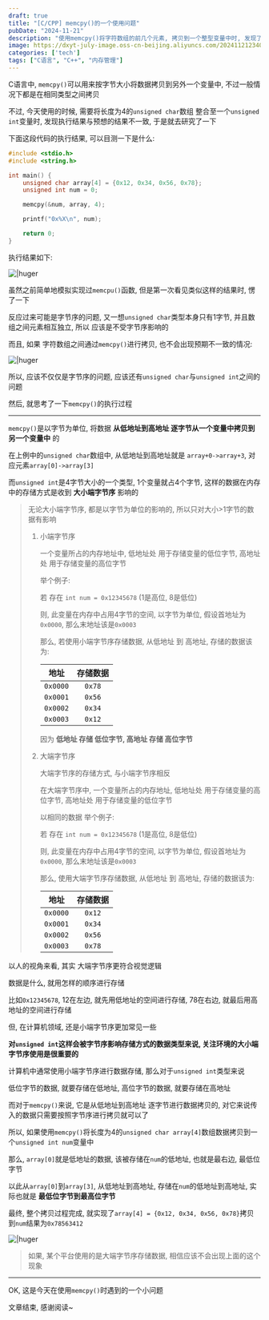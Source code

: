 ```yaml
---
draft: true
title: "[C/CPP] memcpy()的一个使用问题"
pubDate: "2024-11-21"
description: "使用memcpy()将字符数组的前几个元素, 拷贝到一个整型变量中时, 发现了一个问题..."
image: https://dxyt-july-image.oss-cn-beijing.aliyuncs.com/202411212340590.webp
categories: ['tech']
tags: ["C语言", "C++", "内存管理"]
---
```


C语言中, `memcpy()`可以用来按字节大小将数据拷贝到另外一个变量中, 不过一般情况下都是在相同类型之间拷贝

不过, 今天使用的时候, 需要将长度为4的`unsigned char`数组 整合至一个`unsigned int`变量时, 发现执行结果与预想的结果不一致, 于是就去研究了一下

下面这段代码的执行结果, 可以目测一下是什么:

```cpp
#include <stdio.h>
#include <string.h>

int main() {
	unsigned char array[4] = {0x12, 0x34, 0x56, 0x78};
	unsigned int num = 0;

	memcpy(&num, array, 4);

	printf("0x%X\n", num);

	return 0;
}
```

执行结果如下:

![|huger](https://dxyt-july-image.oss-cn-beijing.aliyuncs.com/202411212244464.webp)

虽然之前简单地模拟实现过`memcpu()`函数, 但是第一次看见类似这样的结果时, 愣了一下

反应过来可能是字节序的问题, 又一想`unsigned char`类型本身只有1字节, 并且数组之间元素相互独立, 所以 应该是不受字节序影响的

而且, 如果 字符数组之间通过`memcpy()`进行拷贝, 也不会出现预期不一致的情况:

![|huger](https://dxyt-july-image.oss-cn-beijing.aliyuncs.com/202411212250069.webp)

所以, 应该不仅仅是字节序的问题, 应该还有`unsigned char`与`unsigned int`之间的问题

然后, 就思考了一下`memcpy()`的执行过程

---

`memcpy()`是以字节为单位, 将数据 **从低地址到高地址 逐字节从一个变量中拷贝到另一个变量中** 的

在上例中的`unsigned char`数组中, 从低地址到高地址就是 `array+0->array+3`, 对应元素`array[0]->array[3]`

而`unsigned int`是4字节大小的一个类型, 1个变量就占4个字节, 这样的数据在内存中的存储方式是收到 **大小端字节序** 影响的

> 无论大小端字节序, 都是以字节为单位的影响的, 所以只对大小>1字节的数据有影响
>
> 1. 小端字节序
>
>     一个变量所占的内存地址中, 低地址处 用于存储变量的低位字节, 高地址处 用于存储变量的高位字节
>
>     举个例子: 
>
>     若 存在 `int num = 0x12345678` (1是高位, 8是低位)
>
>     则, 此变量在内存中占用4字节的空间, 以字节为单位, 假设首地址为`0x0000`, 那么末地址该是`0x0003`
>
>     那么, 若使用小端字节序存储数据, 从低地址 到 高地址, 存储的数据该为:
>
>     |   地址   | 存储数据 |
>     | :------: | :------: |
>     | `0x0000` |  `0x78`  |
>     | `0x0001` |  `0x56`  |
>     | `0x0002` |  `0x34`  |
>     | `0x0003` |  `0x12`  |
>
>     因为 **低地址 存储 低位字节, 高地址 存储 高位字节**
>
> 2. 大端字节序
>
>     大端字节序的存储方式, 与小端字节序相反
>
>     在大端字节序中, 一个变量所占的内存地址, 低地址处 用于存储变量的高位字节, 高地址处 用于存储变量的低位字节
>
>     以相同的数据 举个例子: 
>
>     若 存在 `int num = 0x12345678` (1是高位, 8是低位)
>
>     则, 此变量在内存中占用4字节的空间, 以字节为单位, 假设首地址为`0x0000`, 那么末地址该是`0x0003`
>
>     那么, 使用大端字节序存储数据, 从低地址 到 高地址, 存储的数据该为:
>
>     |   地址   | 存储数据 |
>     | :------: | :------: |
>     | `0x0000` |  `0x12`  |
>     | `0x0001` |  `0x34`  |
>     | `0x0002` |  `0x56`  |
>     | `0x0003` |  `0x78`  |

以人的视角来看, 其实 大端字节序更符合视觉逻辑

数据是什么, 就用怎样的顺序进行存储

比如`0x12345678`, 12在左边, 就先用低地址的空间进行存储, 78在右边, 就最后用高地址的空间进行存储

但, 在计算机领域, 还是小端字节序更加常见一些

**对`unsigned int`这样会被字节序影响存储方式的数据类型来说, 关注环境的大小端字节序使用是很重要的**

计算机中通常使用小端字节序进行数据存储, 那么对于`unsigned int`类型来说

低位字节的数据, 就要存储在低地址, 高位字节的数据, 就要存储在高地址

而对于`memcpy()`来说, 它是从低地址到高地址 逐字节进行数据拷贝的, 对它来说传入的数据只需要按照字节序进行拷贝就可以了

所以, 如果使用`memcpy()`将长度为4的`unsigned char array[4]`数组数据拷贝到一个`unsigned int num`变量中

那么, `array[0]`就是低地址的数据, 该被存储在`num`的低地址, 也就是最右边, 最低位字节

以此从`array[0]`到`array[3]`, 从低地址到高地址, 存储在`num`的低地址到高地址, 实际也就是 **最低位字节到最高位字节**

最终, 整个拷贝过程完成, 就实现了`array[4] = {0x12, 0x34, 0x56, 0x78}`拷贝到`num`结果为`0x78563412` 

![|huger](https://dxyt-july-image.oss-cn-beijing.aliyuncs.com/202411212244464.webp)

> 如果, 某个平台使用的是大端字节序存储数据, 相信应该不会出现上面的这个现象

---

OK, 这是今天在使用`memcpy()`时遇到的一个小问题

文章结束, 感谢阅读~